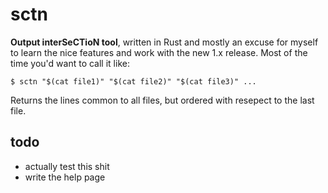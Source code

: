 # sctn

**Output interSeCTioN tool**, written in Rust and mostly
an excuse for myself to learn the nice features and work
with the new 1.x release. Most of the time you'd want to
call it like:

```shell
$ sctn "$(cat file1)" "$(cat file2)" "$(cat file3)" ...
```

Returns the lines common to all files, but ordered
with resepect to the last file.

## todo

 - actually test this shit
 - write the help page
